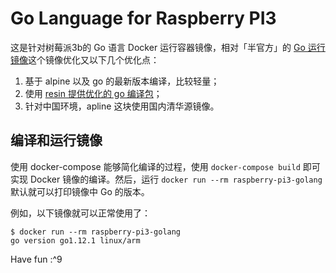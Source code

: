 # Go Language for Raspberry PI3

这是针对树莓派3b的 Go 语言 Docker 运行容器镜像，相对「半官方」的 [Go 运行镜像](https://hub.docker.com/r/arm32v7/golang)这个镜像优化又以下几个优化点：

1. 基于 alpine 以及 go 的最新版本编译，比较轻量；
2. 使用 [resin 提供优化的 go 编译包](https://github.com/balena-io-library/base-images)；
3. 针对中国环境，apline 这块使用国内清华源镜像。

## 编译和运行镜像

使用 docker-compose 能够简化编译的过程，使用 `docker-compose build` 即可实现 Docker 镜像的编译。然后，运行 `docker run --rm raspberry-pi3-golang` 默认就可以打印镜像中 Go 的版本。

例如，以下镜像就可以正常使用了：

```
$ docker run --rm raspberry-pi3-golang
go version go1.12.1 linux/arm
```

Have fun :^9